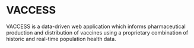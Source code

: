 # VACCESS
VACCESS is a data-driven web application which informs pharmaceutical production and distribution of vaccines using a proprietary combination of historic and real-time population health data.
